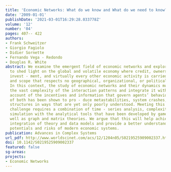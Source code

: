 ```yaml
---
title: 'Economic Networks: What do we know and What do we need to know?'
date: '2009-01-01'
publishDate: '2021-03-01T16:29:28.033778Z'
volume: '12'
number: '04'
pages: 407-- 422
authors:
- Frank Schweitzer
- Giorgio Fagiolo
- Didier Sornette
- Fernando Vega - Redondo
- Douglas R. White
abstract: We examine the emergent field of economic networks and explore its ability
  to shed light on the global and volatile economy where credit, ownership, innovation,
  invest - ment, and virtually every other economic activity is carried at a scale
  and scope that respects no geographical, organizational, or political boundaries.
  In this context, the study of economic networks and their dynamics must reflect
  the vast complexity of the interaction patterns and integrate it with a realistic
  account of the incentives and information that govern agents’ behavior. The interplay
  of both has been shown to pro - duce metastabilities, system crashes, and emergent
  structures in ways that are yet only poorly understood. Meeting this exciting scientific
  challenge requires a combination of time - series analysis, complexity theory, and
  simulation with the analytical tools that have been developed by game theory, as
  well as graph and matrix theories. We argue that this will help achieving a better
  integration of theory and data models and provide a better understanding of the
  potentials and risks of modern economic systems.
publication: Advances in Complex Systems
url_pdf: http://www.worldscinet.com/acs/12/1204n05/S0219525909002337.html
doi: 10.1142/S0219525909002337
featured: false
sg-areas:
projects:
- Economic Networks
---
```

